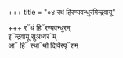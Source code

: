 +++
title = "०४ रथं हिरण्यवन्धुरमिन्द्रवायू"

+++
र᳓थं हि᳓रण्यवन्धुरम्  
इ᳓न्द्रवायू सुअध्वर᳓म्  
आ᳓ हि᳓ स्था᳓थो दिविस्पृ᳓शम्